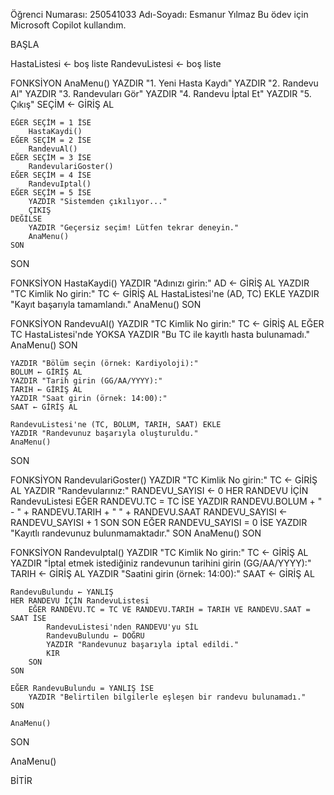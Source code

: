 Öğrenci Numarası: 250541033
Adı-Soyadı: Esmanur Yılmaz
Bu ödev için Microsoft Copilot kullandım.

BAŞLA

HastaListesi ← boş liste
RandevuListesi ← boş liste

FONKSİYON AnaMenu()
    YAZDIR "1. Yeni Hasta Kaydı"
    YAZDIR "2. Randevu Al"
    YAZDIR "3. Randevuları Gör"
    YAZDIR "4. Randevu İptal Et"
    YAZDIR "5. Çıkış"
    SEÇİM ← GİRİŞ AL

    EĞER SEÇİM = 1 İSE
        HastaKaydi()
    EĞER SEÇİM = 2 İSE
        RandevuAl()
    EĞER SEÇİM = 3 İSE
        RandevulariGoster()
    EĞER SEÇİM = 4 İSE
        RandevuIptal()
    EĞER SEÇİM = 5 İSE
        YAZDIR "Sistemden çıkılıyor..."
        ÇIKIŞ
    DEĞİLSE
        YAZDIR "Geçersiz seçim! Lütfen tekrar deneyin."
        AnaMenu()
    SON
SON

FONKSİYON HastaKaydi()
    YAZDIR "Adınızı girin:"
    AD ← GİRİŞ AL
    YAZDIR "TC Kimlik No girin:"
    TC ← GİRİŞ AL
    HastaListesi'ne (AD, TC) EKLE
    YAZDIR "Kayıt başarıyla tamamlandı."
    AnaMenu()
SON

FONKSİYON RandevuAl()
    YAZDIR "TC Kimlik No girin:"
    TC ← GİRİŞ AL
    EĞER TC HastaListesi'nde YOKSA
        YAZDIR "Bu TC ile kayıtlı hasta bulunamadı."
        AnaMenu()
    SON

    YAZDIR "Bölüm seçin (örnek: Kardiyoloji):"
    BOLUM ← GİRİŞ AL
    YAZDIR "Tarih girin (GG/AA/YYYY):"
    TARIH ← GİRİŞ AL
    YAZDIR "Saat girin (örnek: 14:00):"
    SAAT ← GİRİŞ AL

    RandevuListesi'ne (TC, BOLUM, TARIH, SAAT) EKLE
    YAZDIR "Randevunuz başarıyla oluşturuldu."
    AnaMenu()
SON

FONKSİYON RandevulariGoster()
    YAZDIR "TC Kimlik No girin:"
    TC ← GİRİŞ AL
    YAZDIR "Randevularınız:"
    RANDEVU_SAYISI ← 0
    HER RANDEVU İÇİN RandevuListesi
        EĞER RANDEVU.TC = TC İSE
            YAZDIR RANDEVU.BOLUM + " - " + RANDEVU.TARIH + " " + RANDEVU.SAAT
            RANDEVU_SAYISI ← RANDEVU_SAYISI + 1
        SON
    SON
    EĞER RANDEVU_SAYISI = 0 İSE
        YAZDIR "Kayıtlı randevunuz bulunmamaktadır."
    SON
    AnaMenu()
SON

FONKSİYON RandevuIptal()
    YAZDIR "TC Kimlik No girin:"
    TC ← GİRİŞ AL
    YAZDIR "İptal etmek istediğiniz randevunun tarihini girin (GG/AA/YYYY):"
    TARIH ← GİRİŞ AL
    YAZDIR "Saatini girin (örnek: 14:00):"
    SAAT ← GİRİŞ AL

    RandevuBulundu ← YANLIŞ
    HER RANDEVU İÇİN RandevuListesi
        EĞER RANDEVU.TC = TC VE RANDEVU.TARIH = TARIH VE RANDEVU.SAAT = SAAT İSE
            RandevuListesi'nden RANDEVU'yu SİL
            RandevuBulundu ← DOĞRU
            YAZDIR "Randevunuz başarıyla iptal edildi."
            KIR
        SON
    SON

    EĞER RandevuBulundu = YANLIŞ İSE
        YAZDIR "Belirtilen bilgilerle eşleşen bir randevu bulunamadı."
    SON

    AnaMenu()
SON

AnaMenu()

BİTİR
